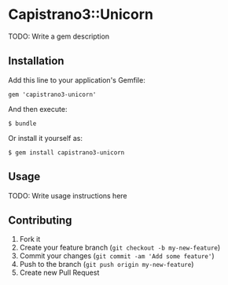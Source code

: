 # Capistrano3::Unicorn

TODO: Write a gem description

## Installation

Add this line to your application's Gemfile:

    gem 'capistrano3-unicorn'

And then execute:

    $ bundle

Or install it yourself as:

    $ gem install capistrano3-unicorn

## Usage

TODO: Write usage instructions here

## Contributing

1. Fork it
2. Create your feature branch (`git checkout -b my-new-feature`)
3. Commit your changes (`git commit -am 'Add some feature'`)
4. Push to the branch (`git push origin my-new-feature`)
5. Create new Pull Request
